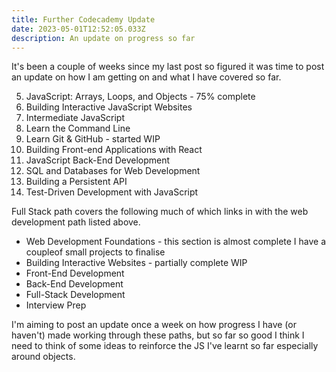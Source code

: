 ```yaml
---
title: Further Codecademy Update
date: 2023-05-01T12:52:05.033Z
description: An update on progress so far
---
```

It's been a couple of weeks since my last post so figured it was time to post an update on how I am getting on and what I have covered so far.


5. JavaScript: Arrays, Loops, and Objects - 75% complete
6. Building Interactive JavaScript Websites
7. Intermediate JavaScript
8. Learn the Command Line
9. Learn Git & GitHub - started WIP
10. Building Front-end Applications with React
11. JavaScript Back-End Development
12. SQL and Databases for Web Development
13. Building a Persistent API
14. Test-Driven Development with JavaScript

Full Stack path covers the following much of which links in with the web development path listed above.

- Web Development Foundations - this section is almost complete I have a coupleof small projects to finalise
- Building Interactive Websites - partially complete WIP
- Front-End Development
- Back-End Development
- Full-Stack Development
- Interview Prep

I'm aiming to post an update once a week on how progress I have (or haven't) made working through these paths, but so far so good I think I need to think of some ideas to reinforce the JS I've learnt so far especially around objects.